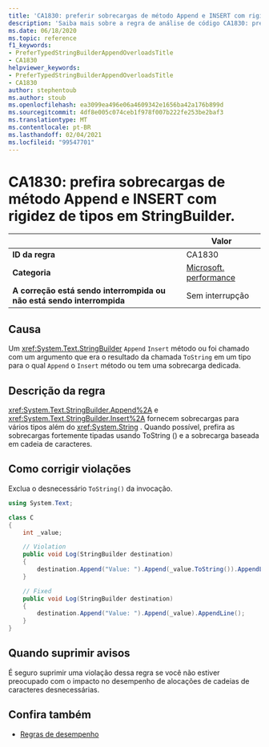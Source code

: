 ```yaml
---
title: 'CA1830: preferir sobrecargas de método Append e INSERT com rigidez de tipos no StringBuilder (análise de código)'
description: 'Saiba mais sobre a regra de análise de código CA1830: prefira as sobrecargas de método Append e INSERT com rigidez de tipos em StringBuilder'
ms.date: 06/18/2020
ms.topic: reference
f1_keywords:
- PreferTypedStringBuilderAppendOverloadsTitle
- CA1830
helpviewer_keywords:
- PreferTypedStringBuilderAppendOverloadsTitle
- CA1830
author: stephentoub
ms.author: stoub
ms.openlocfilehash: ea3099ea496e06a4609342e1656ba42a176b899d
ms.sourcegitcommit: 4df8e005c074ceb1f978f007b222fe253be2baf3
ms.translationtype: MT
ms.contentlocale: pt-BR
ms.lasthandoff: 02/04/2021
ms.locfileid: "99547701"
---
```

# <a name="ca1830-prefer-strongly-typed-append-and-insert-method-overloads-on-stringbuilder"></a>CA1830: prefira sobrecargas de método Append e INSERT com rigidez de tipos em StringBuilder.

| | Valor |
|-|-|
| **ID da regra** |CA1830|
| **Categoria** |[Microsoft. performance](performance-warnings.md)|
| **A correção está sendo interrompida ou não está sendo interrompida** |Sem interrupção|

## <a name="cause"></a>Causa

Um <xref:System.Text.StringBuilder> `Append` `Insert` método ou foi chamado com um argumento que era o resultado da chamada `ToString` em um tipo para o qual `Append` o `Insert` método ou tem uma sobrecarga dedicada.

## <a name="rule-description"></a>Descrição da regra

<xref:System.Text.StringBuilder.Append%2A> e <xref:System.Text.StringBuilder.Insert%2A> fornecem sobrecargas para vários tipos além do <xref:System.String> .  Quando possível, prefira as sobrecargas fortemente tipadas usando ToString () e a sobrecarga baseada em cadeia de caracteres.

## <a name="how-to-fix-violations"></a>Como corrigir violações

Exclua o desnecessário `ToString()` da invocação.

```csharp
using System.Text;

class C
{
    int _value;

    // Violation
    public void Log(StringBuilder destination)
    {
        destination.Append("Value: ").Append(_value.ToString()).AppendLine();
    }

    // Fixed
    public void Log(StringBuilder destination)
    {
        destination.Append("Value: ").Append(_value).AppendLine();
    }
}
```

## <a name="when-to-suppress-warnings"></a>Quando suprimir avisos

É seguro suprimir uma violação dessa regra se você não estiver preocupado com o impacto no desempenho de alocações de cadeias de caracteres desnecessárias.

## <a name="see-also"></a>Confira também

- [Regras de desempenho](performance-warnings.md)
